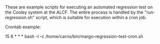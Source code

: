These are example scripts for executing an automated regression test on the 
Cooley system at the ALCF.  The entire process is handled by the 
"run-regression.sh" script, which is suitable for execution within a cron job.

Crontab example:

15 6 * * * bash -l -c /home/carns/bin/margo-regression-test-cron.sh
